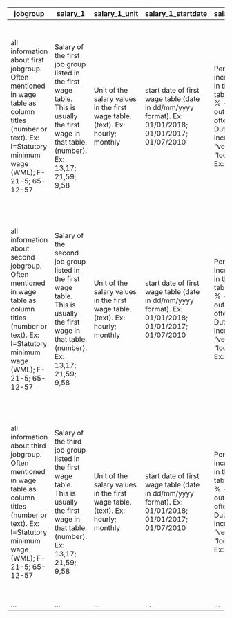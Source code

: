 | jobgroup | salary_1 | salary_1_unit | salary_1_startdate | salary_increment_1 | salary_2 | salary_2_unit | salary_2_startdate | salary_increment_2 | salary_3 | salary_3_unit | salary_3_startdate | salary_increment_3 | salary_4 | salary_4_unit | salary_4_startdate | salary_increment_4 | salary_5 | salary_5_unit | salary_5_startdate | salary_increment_5 | salary_6 | salary_6_unit | salary_6_startdate | salary_increment_6 | salary_7 | salary_7_unit | salary_7_startdate | salary_increment_7 | more_salaries | salary_note | salary_age_group |
| --- | --- | --- | --- | --- | --- | --- | --- | --- | --- | --- | --- | --- | --- | --- | --- | --- | --- | --- | --- | --- | --- | --- | --- | --- | --- | --- | --- | --- | --- | --- | --- |
| all information about first jobgroup. Often mentioned in wage table as column titles (number or text). Ex: I=Statutory minimum wage (WML); F-21-5; 65-12-57 | Salary of the first job group listed in the first wage table. This is usually the first wage in that table. (number). Ex: 13,17; 21,59; 9,58 | Unit of the salary values in the first wage table. (text). Ex: hourly; monthly | start date of first wage table (date in dd/mm/yyyy format). Ex: 01/01/2018; 01/01/2017; 01/07/2010 | Percentage increase of salaries in the first wage table. (number with % - may appear outside the table, often near the Dutch words for increase such as “verhoging” or “loonsverhoging”). Ex: 1%; 3%; 10,5% | Salary of the first job group listed in the second wage table. This is usually the first wage in that table. (number). Ex: 13,17; 21,59; 9,58 | Unit of the salary values in the second wage table. (text). Ex: hourly; monthly | start date of second wage table (date in dd/mm/yyyy format). Ex: 01/01/2018; 01/01/2017; 01/07/2010 | Percentage increase of salaries in the second wage table. (number with % - may appear outside the table, often near the Dutch words for increase such as “verhoging” or “loonsverhoging”). Ex: 1%; 3%; 10,5% | Salary of the first job group listed in the third wage table. This is usually the first wage in that table. (number). Ex: 13,17; 21,59; 9,58 | Unit of the salary values in the third wage table. (text). Ex: hourly; monthly | start date of third wage table (date in dd/mm/yyyy format). Ex: 01/01/2018; 01/01/2017; 01/07/2010 | Percentage increase of salaries in the third wage table. (number with % - may appear outside the table, often near the Dutch words for increase such as “verhoging” or “loonsverhoging”). Ex: 1%; 3%; 10,5% | Salary of the first job group listed in the fourth wage table. This is usually the first wage in that table. (number). Ex: 13,17; 21,59; 9,58 | Unit of the salary values in the fourth wage table. (text). Ex: hourly; monthly | start date of fourth wage table (date in dd/mm/yyyy format). Ex: 01/01/2018; 01/01/2017; 01/07/2010 | Percentage increase of salaries in the fourth wage table. (number with % - may appear outside the table, often near the Dutch words for increase such as “verhoging” or “loonsverhoging”). Ex: 1%; 3%; 10,5% | Salary of the first job group listed in the fifth wage table. This is usually the first wage in that table. (number). Ex: 13,17; 21,59; 9,58 | Unit of the salary values in the fifth wage table. (text). Ex: hourly; monthly | start date of fifth wage table (date in dd/mm/yyyy format). Ex: 01/01/2018; 01/01/2017; 01/07/2010 | Percentage increase of salaries in the fifth wage table. (number with % - may appear outside the table, often near the Dutch words for increase such as “verhoging” or “loonsverhoging”). Ex: 1%; 3%; 10,5% | Salary of the first job group listed in the sixth wage table. This is usually the first wage in that table. (number). Ex: 13,17; 21,59; 9,58 | Unit of the salary values in the sixth wage table. (text). Ex: hourly; monthly | start date of sixth wage table (date in dd/mm/yyyy format). Ex: 01/01/2018; 01/01/2017; 01/07/2010 | Percentage increase of salaries in the sixth wage table. (number with % - may appear outside the table, often near the Dutch words for increase such as “verhoging” or “loonsverhoging”). Ex: 1%; 3%; 10,5% | Salary of the first job group listed in the seventh wage table. This is usually the first wage in that table. (number). Ex: 13,17; 21,59; 9,58 | Unit of the salary values in the seventh wage table. (text). Ex: hourly; monthly | start date of seventh wage table (date in dd/mm/yyyy format). Ex: 01/01/2018; 01/01/2017; 01/07/2010 | Percentage increase of salaries in the seventh wage table (number with %). May appear outside the table, often near the Dutch words for increase such as “verhoging” or “loonsverhoging”. Ex: 1%; 3%; 10,5% | Does the CAO file contain additional basic/normal wage tables beyond the 7 already extracted in the precious columns? (Boolean: Yes/No). Ex: Yes; No | All additional context related to salary interpretation not covered in other fields (text). Ex: Youth salary scales phased out from 2014; Hourly wage = monthly salary / 156; Classification via FWG® system; Introductory salary scales abolished as of 2013 | Age group the salary tables apply to, considering only workers aged 21 and older (text). Ex: 21 years and older; 22 years and olders |
| all information about second jobgroup. Often mentioned in wage table as column titles (number or text). Ex: I=Statutory minimum wage (WML); F-21-5; 65-12-57 | Salary of the second job group listed in the first wage table. This is usually the first wage in that table. (number). Ex: 13,17; 21,59; 9,58 | Unit of the salary values in the first wage table. (text). Ex: hourly; monthly | start date of first wage table (date in dd/mm/yyyy format). Ex: 01/01/2018; 01/01/2017; 01/07/2010 | Percentage increase of salaries in the first wage table. (number with % - may appear outside the table, often near the Dutch words for increase such as “verhoging” or “loonsverhoging”). Ex: 1%; 3%; 10,5% | Salary of the second job group listed in the second wage table. This is usually the first wage in that table. (number). Ex: 13,17; 21,59; 9,58 | Unit of the salary values in the second wage table. (text). Ex: hourly; monthly | start date of second wage table (date in dd/mm/yyyy format). Ex: 01/01/2018; 01/01/2017; 01/07/2010 | Percentage increase of salaries in the second wage table. (number with % - may appear outside the table, often near the Dutch words for increase such as “verhoging” or “loonsverhoging”). Ex: 1%; 3%; 10,5% | Salary of the second job group listed in the third wage table. This is usually the first wage in that table. (number). Ex: 13,17; 21,59; 9,58 | Unit of the salary values in the third wage table. (text). Ex: hourly; monthly | start date of third wage table (date in dd/mm/yyyy format). Ex: 01/01/2018; 01/01/2017; 01/07/2010 | Percentage increase of salaries in the third wage table. (number with % - may appear outside the table, often near the Dutch words for increase such as “verhoging” or “loonsverhoging”). Ex: 1%; 3%; 10,5% | Salary of the second job group listed in the fourth wage table. This is usually the first wage in that table. (number). Ex: 13,17; 21,59; 9,58 | Unit of the salary values in the fourth wage table. (text). Ex: hourly; monthly | start date of fourth wage table (date in dd/mm/yyyy format). Ex: 01/01/2018; 01/01/2017; 01/07/2010 | Percentage increase of salaries in the fourth wage table. (number with % - may appear outside the table, often near the Dutch words for increase such as “verhoging” or “loonsverhoging”). Ex: 1%; 3%; 10,5% | Salary of the second job group listed in the fifth wage table. This is usually the first wage in that table. (number). Ex: 13,17; 21,59; 9,58 | Unit of the salary values in the fifth wage table. (text). Ex: hourly; monthly | start date of fifth wage table (date in dd/mm/yyyy format). Ex: 01/01/2018; 01/01/2017; 01/07/2010 | Percentage increase of salaries in the fifth wage table. (number with % - may appear outside the table, often near the Dutch words for increase such as “verhoging” or “loonsverhoging”). Ex: 1%; 3%; 10,5% | Salary of the second job group listed in the sixth wage table. This is usually the first wage in that table. (number). Ex: 13,17; 21,59; 9,58 | Unit of the salary values in the sixth wage table. (text). Ex: hourly; monthly | start date of sixth wage table (date in dd/mm/yyyy format). Ex: 01/01/2018; 01/01/2017; 01/07/2010 | Percentage increase of salaries in the sixth wage table. (number with % - may appear outside the table, often near the Dutch words for increase such as “verhoging” or “loonsverhoging”). Ex: 1%; 3%; 10,5% | Salary of the second job group listed in the seventh wage table. This is usually the first wage in that table. (number). Ex: 13,17; 21,59; 9,58 | Unit of the salary values in the seventh wage table. (text). Ex: hourly; monthly | start date of seventh wage table (date in dd/mm/yyyy format). Ex: 01/01/2018; 01/01/2017; 01/07/2010 | Percentage increase of salaries in the seventh wage table (number with %). May appear outside the table, often near the Dutch words for increase such as “verhoging” or “loonsverhoging”. Ex: 1%; 3%; 10,5% | Does the CAO file contain additional basic/normal wage tables beyond the 7 already extracted in the precious columns? (Boolean: Yes/No). Ex: Yes; No | All additional context related to salary interpretation not covered in other fields (text). Ex: Youth salary scales phased out from 2014; Hourly wage = monthly salary / 156; Classification via FWG® system; Introductory salary scales abolished as of 2013 | Age group the salary tables apply to, considering only workers aged 21 and older (text). Ex: 21 years and older; 22 years and olders |
| all information about third jobgroup. Often mentioned in wage table as column titles (number or text). Ex: I=Statutory minimum wage (WML); F-21-5; 65-12-57 | Salary of the third job group listed in the first wage table. This is usually the first wage in that table. (number). Ex: 13,17; 21,59; 9,58 | Unit of the salary values in the first wage table. (text). Ex: hourly; monthly | start date of first wage table (date in dd/mm/yyyy format). Ex: 01/01/2018; 01/01/2017; 01/07/2010 | Percentage increase of salaries in the first wage table. (number with % - may appear outside the table, often near the Dutch words for increase such as “verhoging” or “loonsverhoging”). Ex: 1%; 3%; 10,5% | Salary of the third job group listed in the second wage table. This is usually the first wage in that table. (number). Ex: 13,17; 21,59; 9,58 | Unit of the salary values in the second wage table. (text). Ex: hourly; monthly | start date of second wage table (date in dd/mm/yyyy format). Ex: 01/01/2018; 01/01/2017; 01/07/2010 | Percentage increase of salaries in the second wage table. (number with % - may appear outside the table, often near the Dutch words for increase such as “verhoging” or “loonsverhoging”). Ex: 1%; 3%; 10,5% | Salary of the third job group listed in the third wage table. This is usually the first wage in that table. (number). Ex: 13,17; 21,59; 9,58 | Unit of the salary values in the third wage table. (text). Ex: hourly; monthly | start date of third wage table (date in dd/mm/yyyy format). Ex: 01/01/2018; 01/01/2017; 01/07/2010 | Percentage increase of salaries in the third wage table. (number with % - may appear outside the table, often near the Dutch words for increase such as “verhoging” or “loonsverhoging”). Ex: 1%; 3%; 10,5% | Salary of the third job group listed in the fourth wage table. This is usually the first wage in that table. (number). Ex: 13,17; 21,59; 9,58 | Unit of the salary values in the fourth wage table. (text). Ex: hourly; monthly | start date of fourth wage table (date in dd/mm/yyyy format). Ex: 01/01/2018; 01/01/2017; 01/07/2010 | Percentage increase of salaries in the fourth wage table. (number with % - may appear outside the table, often near the Dutch words for increase such as “verhoging” or “loonsverhoging”). Ex: 1%; 3%; 10,5% | Salary of the third job group listed in the fifth wage table. This is usually the first wage in that table. (number). Ex: 13,17; 21,59; 9,58 | Unit of the salary values in the fifth wage table. (text). Ex: hourly; monthly | start date of fifth wage table (date in dd/mm/yyyy format). Ex: 01/01/2018; 01/01/2017; 01/07/2010 | Percentage increase of salaries in the fifth wage table. (number with % - may appear outside the table, often near the Dutch words for increase such as “verhoging” or “loonsverhoging”). Ex: 1%; 3%; 10,5% | Salary of the third job group listed in the sixth wage table. This is usually the first wage in that table. (number). Ex: 13,17; 21,59; 9,58 | Unit of the salary values in the sixth wage table. (text). Ex: hourly; monthly | start date of sixth wage table (date in dd/mm/yyyy format). Ex: 01/01/2018; 01/01/2017; 01/07/2010 | Percentage increase of salaries in the sixth wage table. (number with % - may appear outside the table, often near the Dutch words for increase such as “verhoging” or “loonsverhoging”). Ex: 1%; 3%; 10,5% | Salary of the third job group listed in the seventh wage table. This is usually the first wage in that table. (number). Ex: 13,17; 21,59; 9,58 | Unit of the salary values in the seventh wage table. (text). Ex: hourly; monthly | start date of seventh wage table (date in dd/mm/yyyy format). Ex: 01/01/2018; 01/01/2017; 01/07/2010 | Percentage increase of salaries in the seventh wage table (number with %). May appear outside the table, often near the Dutch words for increase such as “verhoging” or “loonsverhoging”. Ex: 1%; 3%; 10,5% | Does the CAO file contain additional basic/normal wage tables beyond the 7 already extracted in the precious columns? (Boolean: Yes/No). Ex: Yes; No | All additional context related to salary interpretation not covered in other fields (text). Ex: Youth salary scales phased out from 2014; Hourly wage = monthly salary / 156; Classification via FWG® system; Introductory salary scales abolished as of 2013 | Age group the salary tables apply to, considering only workers aged 21 and older (text). Ex: 21 years and older; 22 years and olders |
| … | … | … | … | … | … | … | … | … | … | … | … | … | … | … | … | … | … | … | … | … | … | … | … | … | … | … | … | … | … | … | … |
